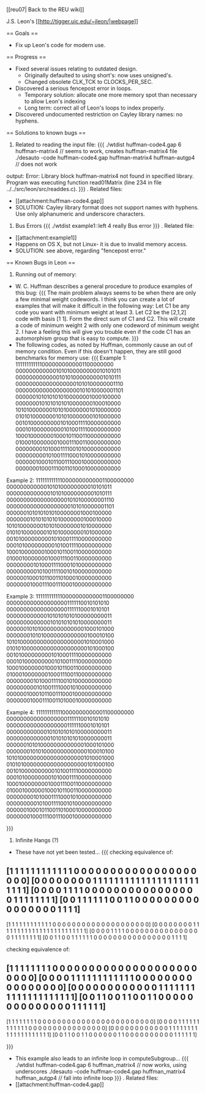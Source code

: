 [[reu07| Back to the REU wiki]]

J.S. Leon's [[http://tigger.uic.edu/~jleon/|webpage]]

== Goals ==

 * Fix up Leon's code for modern use.

== Progress ==

 * Fixed several issues relating to outdated design.
   * Originally defaulted to using short's: now uses unsigned's.
   * Changed obsolete CLK_TCK to CLOCKS_PER_SEC.
 * Discovered a serious fencepost error in loops.
   * Temporary solution: allocate one more memory spot than necessary to allow Leon's indexing
   * Long term: correct all of Leon's loops to index properly.
 * Discovered undocumented restriction on Cayley library names: no hyphens.

== Solutions to known bugs ==

 1. Related to reading the input file:
   {{{
./wtdist huffman-code4.gap 6 huffman-matrix4 // seems to work, creates huffman-matrix4 file
./desauto -code huffman-code4.gap huffman-matrix4 huffman-autgp4 // does not work

output:
Error: Library block huffman-matrix4 not found in specified library.
Program was executing function read01Matrix (line 234 in file
../../src/leon/src/readdes.c).
}}}
  . Related files:
   * [[attachment:huffman-code4.gap]]
  * SOLUTION: Cayley library format does not support names with hyphens. Use only alphanumeric and underscore characters. 

 1. Bus Errors
   {{{
./wtdist example1::left 4 really
Bus error
}}}
  . Related file:
   * [[attachment:example1]] 
  * Happens on OS X, but not Linux- it is due to invalid memory access.
  * SOLUTION: see above, regarding "fencepost error."


== Known Bugs in Leon ==

 1. Running out of memory:
   * W. C. Huffman describes a general procedure to produce examples of this bug:
   {{{
The main problem always seems to be when there are only a few minimal weight codewords.  I think you can create a lot of examples that will make it difficult in the following way: Let C1 be any code you want with minimum weight at least 3. Let C2 be the [2,1,2] code with basis [1 1].  Form the direct sum of C1 and C2.  This will create a code of minimum weight 2 with only one codeword of minimum weight 2.  I have a feeling this will give you trouble even if the code C1 has an automorphism group that is easy to compute.
}}}
   * The following codes, as noted by Huffman, commonly cause an out of memory condition. Even if this doesn't happen, they are still good benchmarks for memory use:
   {{{
Example 1:
1111111111110000000000001100000000
0000000000001010100000000010101011
0000000000000101010000000001010111
0000000000000000001010100000001110
0000000000000000000101010000001101
0000001010101010100000001000100000
0000000101010101010000000100010000
1010100000001010100000001010000000
0101010000000101010000000101000000
0010100000000010100011110000000000
0001010000000001010011110000000000
1000100000001000101100110000000000
0100010000000100011100110000000000
0000000010100011110010100000000000
0000000001010011110001010000000000
0000001000101100111000100000000000
0000000100011100110100010000000000

Example 2:
1111111111110000000000001100000000
0000000000001010100000000010101011
0000000000000101010000000001010111
0000000000000000001010100000001110
0000000000000000000101010000001101
0000001010101010100000001000100000
0000000101010101010000000100010000
1010100000001010100000001010000000
0101010000000101010000000101000000
0010100000000010100011110000000000
0001010000000001010011110000000000
1000100000001000101100110000000000
0100010000000100011100110000000000
0000000010100011110001010000000000
0000000001010011110010100000000000
0000001000101100110100010000000000
0000000100011100111000100000000000

Example 3:
1111111111110000000000001100000000
0000000000000000001111110010101010
0000000000000000001111110001010101
0000000000001010101010100000000011
0000000000000101010101010000000011
0000001010100000000000001000101000
0000000101010000000000000100010100
1010100000000000000000001010001000
0101010000000000000000000101000100
0010100000000010100011110000000000
0001010000000001010011110000000000
1000100000001000101100110000000000
0100010000000100011100110000000000
0000000010100011110010100000000000
0000000001010011110001010000000000
0000001000101100111000100000000000
0000000100011100110100010000000000

Example 4:
1111111111110000000000001100000000
0000000000000000001111110010101010
0000000000000000001111110001010101
0000000000001010101010100000000011
0000000000000101010101010000000011
0000001010100000000000001000101000
0000000101010000000000000100010100
1010100000000000000000001010001000
0101010000000000000000000101000100
0010100000000001010011110000000000
0001010000000010100011110000000000
1000100000000100011100110000000000
0100010000001000101100110000000000
0000000010100011110001010000000000
0000000001010011110010100000000000
0000001000101100110100010000000000
0000000100011100111000100000000000

}}}

 1. Infinite Hangs (?)
   * These have not yet been tested...
   {{{
checking equivalence of:

[1 1 1 1 1 1 1 1 1 1 1 1 0 0 0 0 0 0 0 0 0 0 0 0 0 0 0 0 0 0 0 0]
[0 0 0 0 0 0 0 0 1 1 1 1 1 1 1 1 1 1 1 1 1 1 1 1 1 1 1 1 1 1 1 1]
[0 0 0 0 1 1 1 1 0 0 0 0 0 0 0 0 0 0 0 0 0 0 0 0 1 1 1 1 1 1 1 1]
[0 0 1 1 1 1 1 1 0 0 1 1 0 0 0 0 0 0 0 0 0 0 0 0 0 0 0 0 1 1 1 1]
-----------------------------------------------------------------
[1 1 1 1 1 1 1 1 1 1 1 1 0 0 0 0 0 0 0 0 0 0 0 0 0 0 0 0 0 0 0 0]
[0 0 0 0 0 0 0 0 1 1 1 1 1 1 1 1 1 1 1 1 1 1 1 1 1 1 1 1 1 1 1 1]
[0 0 0 0 1 1 1 1 0 0 0 0 0 0 0 0 0 0 0 0 0 0 0 0 1 1 1 1 1 1 1 1]
[0 0 1 1 0 0 1 1 1 1 1 1 0 0 0 0 0 0 0 0 0 0 0 0 0 0 0 0 1 1 1 1]


checking equivalence of:

[1 1 1 1 1 1 1 1 0 0 0 0 0 0 0 0 0 0 0 0 0 0 0 0 0 0 0 0 0 0 0 0]
[0 0 0 0 1 1 1 1 1 1 1 1 1 1 1 1 0 0 0 0 0 0 0 0 0 0 0 0 0 0 0 0]
[0 0 0 0 0 0 0 0 0 0 0 0 1 1 1 1 1 1 1 1 1 1 1 1 1 1 1 1 1 1 1 1]
[0 0 1 1 0 0 1 1 0 0 1 1 0 0 0 0 0 0 0 0 0 0 0 0 0 0 1 1 1 1 1 1]
-----------------------------------------------------------------
[1 1 1 1 1 1 1 1 0 0 0 0 0 0 0 0 0 0 0 0 0 0 0 0 0 0 0 0 0 0 0 0]
[0 0 0 0 1 1 1 1 1 1 1 1 1 1 1 1 0 0 0 0 0 0 0 0 0 0 0 0 0 0 0 0]
[0 0 0 0 0 0 0 0 0 0 0 0 1 1 1 1 1 1 1 1 1 1 1 1 1 1 1 1 1 1 1 1]
[0 0 1 1 0 0 1 1 0 0 0 0 0 0 1 1 0 0 0 0 0 0 0 0 0 0 1 1 1 1 1 1]

}}}

   * This example also leads to an infinite loop in computeSubgroup...
   {{{
./wtdist huffman-code4.gap 6 huffman_matrix4 // now works, using underscores
./desauto -code huffman-code4.gap huffman_matrix4 huffman_autgp4 // fall into infinite loop
}}}
  . Related files:
   * [[attachment:huffman-code4.gap]]
